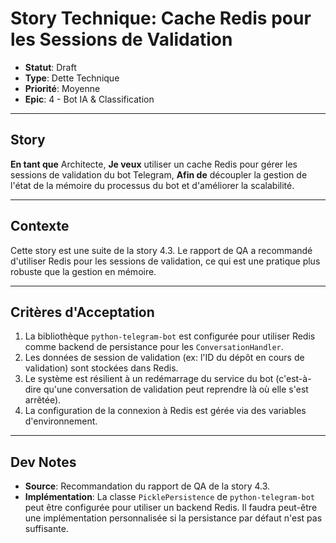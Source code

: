 # Story Technique: Cache Redis pour les Sessions de Validation

- **Statut**: Draft
- **Type**: Dette Technique
- **Priorité**: Moyenne
- **Epic**: 4 - Bot IA & Classification

---

## Story

**En tant que** Architecte,
**Je veux** utiliser un cache Redis pour gérer les sessions de validation du bot Telegram,
**Afin de** découpler la gestion de l'état de la mémoire du processus du bot et d'améliorer la scalabilité.

---

## Contexte

Cette story est une suite de la story 4.3. Le rapport de QA a recommandé d'utiliser Redis pour les sessions de validation, ce qui est une pratique plus robuste que la gestion en mémoire.

---

## Critères d'Acceptation

1.  La bibliothèque `python-telegram-bot` est configurée pour utiliser Redis comme backend de persistance pour les `ConversationHandler`.
2.  Les données de session de validation (ex: l'ID du dépôt en cours de validation) sont stockées dans Redis.
3.  Le système est résilient à un redémarrage du service du bot (c'est-à-dire qu'une conversation de validation peut reprendre là où elle s'est arrêtée).
4.  La configuration de la connexion à Redis est gérée via des variables d'environnement.

---

## Dev Notes

- **Source**: Recommandation du rapport de QA de la story 4.3.
- **Implémentation**: La classe `PicklePersistence` de `python-telegram-bot` peut être configurée pour utiliser un backend Redis. Il faudra peut-être une implémentation personnalisée si la persistance par défaut n'est pas suffisante.

